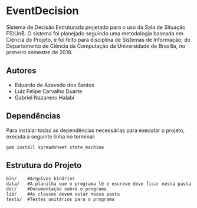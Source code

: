 # EventDecision
Sistema de Decisão Estruturada projetado para o uso da Sala de Situação FS\UnB. O sistema foi planejado seguindo uma metodologia baseada em Ciência do Projeto, e foi feito para disciplina de Sistemas de Informação, do Departamento de Ciência da Computação da Universidade de Brasília, no primeiro semestre de 2018.

## Autores
- Eduardo de Azevedo dos Santos
- Luiz Felipe Carvalho Duarte
- Gabriel Nazareno Halabi

## Dependências
Para instalar todas as dependências necessárias para executar o projeto, executa a seguinte linha no terminal:
```
gem install spreadsheet state_machine
```

## Estrutura do Projeto
```
bin/    #Arquivos binários
data/   #A planilha que o programa lê e escreve deve ficar nesta pasta
doc/    #Documentação sobre o programa
lib/    #As classes devem estar nessa pasta
tests/  #Testes unitários para o programa
```
